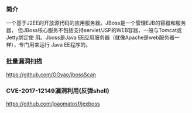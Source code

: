 ### 简介

一个基于J2EE的开放源代码的应用服务器。JBoss是一个管理EJB的容器和服务器，
但JBoss核心服务不包括支持servlet/JSP的WEB容器，一般与Tomcat或Jetty绑定使
用。Jboss是Java EE应用服务器（就像Apache是web服务器一样），专门用来运行
Java EE程序的。

### 批量漏洞扫描

https://github.com/GGyao/jbossScan

### CVE-2017-12149漏洞利用(反弹shell)

https://github.com/joaomatosf/jexboss
